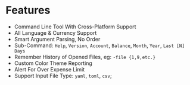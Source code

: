 
# Features

- Command Line Tool With Cross-Platform Support
- All Language & Currency Support
- Smart Argument Parsing, No Order
- Sub-Command: `Help`, `Version`, `Account`, `Balance`, `Month`, `Year`, `Last [N] Days`
- Remember History of Opened Files, eg: `-file {1,9,etc.}`
- Custom Color Theme Reporting
- Alert For Over Expense Limit
- Support Input File Type: `yaml`, `toml`, `csv`;
